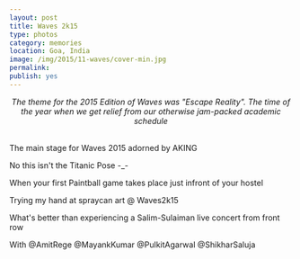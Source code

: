 ```yaml
---
layout: post
title: Waves 2k15
type: photos
category: memories
location: Goa, India
image: /img/2015/11-waves/cover-min.jpg 
permalink: 
publish: yes
---
```

<!-- http://compressjpeg.com -->
<!-- http://compressimage.toolur.com/ 1024, 400-->
<center>
<i>
The theme for the 2015 Edition of Waves was "Escape Reality". The time of the year when we get relief from our otherwise jam-packed academic schedule
</i>
</center>
<br>
<p class="center"><img src="{{site.baseurl}}/img/2015/11-waves/cover.jpg" alt="">The main stage for Waves 2015 adorned by AKING</p>

<p class="center"><img src="{{site.baseurl}}/img/2015/11-waves/1.jpg" alt="">No this isn't the Titanic Pose -_-</p>

<p class="center"><img src="{{site.baseurl}}/img/2015/11-waves/2.jpg" alt="">When your first Paintball game takes place just infront of your hostel </p>

<p class="center"><img src="{{site.baseurl}}/img/2015/11-waves/3.jpg" alt="">Trying my hand at spraycan art @ Waves2k15</p>

<p class="center"><img src="{{site.baseurl}}/img/2015/11-waves/4.jpg" alt="">What's better than experiencing a Salim-Sulaiman live concert from front row</p>

<p class="center"><img src="{{site.baseurl}}/img/2015/11-waves/5.jpg" alt="">With @AmitRege @MayankKumar @PulkitAgarwal @ShikharSaluja</p>
